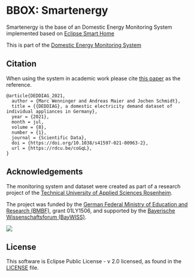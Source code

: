 # BBOX: Smartenergy
Smartenergy is the base of an Domestic Energy Monitoring System implemented based on [Eclipse Smart Home](https://github.com/eclipse-archived/smarthome)

This is part of the [Domestic Energy Monitoring System](https://deddiag.github.io)

## Citation
When using the system in academic work please cite [this paper](https://doi.org/10.1038/s41597-021-00963-2) as the reference.
```
@article{DEDDIAG_2021,
  author = {Marc Wenninger and Andreas Maier and Jochen Schmidt},
  title = {{DEDDIAG}, a domestic electricity demand dataset of individual appliances in Germany},
  year = {2021},
  month = jul,
  volume = {8},
  number = {1},
  journal = {Scientific Data},
  doi = {https://doi.org/10.1038/s41597-021-00963-2},
  url = {https://rdcu.be/coGqL},
}
```

## Acknowledgements
The monitoring system and dataset were created as part of a research project of the [Technical University of Applied Sciences Rosenheim](https://www.th-rosenheim.de/).

The project was funded by the [German Federal Ministry of Education and Research (BMBF)](https://www.bmbf.de/), grant 01LY1506,
and supported by the [Bayerische Wissenschaftsforum (BayWISS)](https://www.baywiss.de/).

![](https://www.th-rosenheim.de/typo3conf/ext/in2template/Resources/Public/Images/logo-th-rosenheim-2019.png)

## License
This software is Eclipse Public License - v 2.0 licensed, as found in the [LICENSE](./LICENSE) file. 
